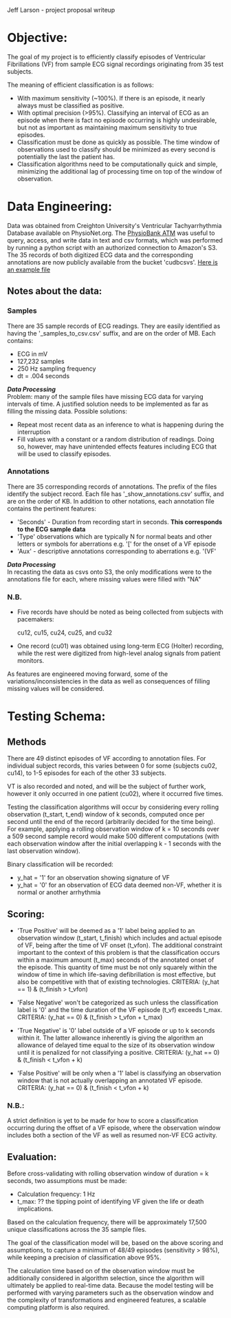 Jeff Larson - project proposal writeup

# Objective:
The goal of my project is to efficiently classify episodes of Ventricular Fibrillations (VF) from sample ECG signal recordings originating from 35 test subjects.

The meaning of efficient classification is as follows:
* With maximum sensitivity (~100%). If there is an episode, it nearly always must be classified as positive.
* With optimal precision (>95%). Classifying an interval of ECG as an episode when there is fact no episode occurring is highly undesirable, but not as important as maintaining maximum sensitivity to true episodes.
* Classification must be done as quickly as possible. The time window of observations used to classify should be minimized as every second is potentially the last the patient has.
* Classification algorithms need to be computationally quick and simple, minimizing the additional lag of processing time on top of the window of observation.

# Data Engineering:

Data was obtained from Creighton University's Ventricular Tachyarrhythmia Database available on PhysioNet.org. The [PhysioBank ATM](https://physionet.org/cgi-bin/atm/ATM) was useful to query, access, and write data in text and csv formats, which was performed by running a python script with an authorized connection to Amazon's S3. The 35 records of both digitized ECG data and the corresponding annotations are now publicly available from the bucket 'cudbcsvs'. [Here is an example file](https://s3-us-west-1.amazonaws.com/cudbcsvs/cu01_samples_to_csv.csv)

## Notes about the data:

### Samples 

There are 35 sample records of ECG readings. They are easily identified as having the '_samples_to_csv.csv' suffix, and are on the order of MB.
Each contains:
* ECG in mV
* 127,232 samples 
* 250 Hz sampling frequency
* dt = .004 seconds

***Data Processing***<br>
Problem: many of the sample files have missing ECG data for varying intervals of time. A justified solution needs to be implemented as far as filling the missing data. Possible solutions:
* Repeat most recent data as an inference to what is happening during the interruption
* Fill values with a constant or a random distribution of readings. Doing so, however, may have unintended effects features including ECG that will be used to classify episodes.

### Annotations 

There are 35 corresponding records of annotations. The prefix of the files identify the subject record. Each file has '_show_annotations.csv' suffix, and are on the order of KB.
In addition to other notations, each annotation file contains the pertinent features:
* 'Seconds' - Duration from recording start in seconds. 
	**This corresponds to the ECG sample data**
* 'Type' observations which are typically N for normal beats and other letters or symbols for aberrations
	e.g. '[' for the onset of a VF episode
* 'Aux' - descriptive annotations corresponding to aberrations
	e.g. '(VF'	

***Data Processing***<br>
In recasting the data as csvs onto S3, the only modifications were to the annotations file for each, where missing values were filled with "NA"

### N.B. 
* Five records have should be noted as being collected from subjects with pacemakers:

	cu12, cu15, cu24, cu25, and cu32
* One record (cu01) was obtained using long-term ECG (Holter) recording, while the rest were digitized from high-level analog signals from patient monitors.

As features are engineered moving forward, some of the variations/inconsistencies in the data as well as consequences of filling missing values will be considered.

# Testing Schema:

## Methods
There are 49 distinct episodes of VF according to annotation files. For individual subject records, this varies between 0 for some (subjects cu02, cu14), to 1-5 episodes for each of the other 33 subjects.

VT is also recorded and noted, and will be the subject of further work, however it only occurred in one patient (cu02), where it occurred five times.

Testing the classification algorithms will occur by considering every rolling observation (t_start, t_end) window of k seconds, computed once per second until the end of the record (arbitrarily decided for the time being). For example, applying a rolling observation window of k = 10 seconds over a 509 second sample record would make 500 different computations (with each observation window after the initial overlapping k - 1 seconds with the last observation window). 

Binary classification will be recorded: 

* y_hat = '1' for an observation showing signature of VF 
* y_hat = '0' for an observation of ECG data deemed non-VF, whether it is normal or another arrhythmia

## Scoring:

* 'True Positive' will be deemed as a '1' label being applied to an observation window (t_start, t_finish) which includes and actual episode of VF, being after the time of VF onset (t_vfon). The additional constraint important to the context of this problem is that the classification occurs within a maximum amount (t_max) seconds of the annotated onset of the episode. This quantity of time must be not only squarely within the window of time in which life-saving defibrillation is most effective, but also be competitive with that of existing technologies.
CRITERIA:
	(y_hat == 1) & (t_finish > t_vfon) 

* 'False Negative' won't be categorized as such unless the classification label is '0' and the time duration of the VF episode (t_vf) exceeds t_max. 
CRITERIA:
	(y_hat == 0) & (t_finish > t_vfon + t_max)

* 'True Negative' is '0' label outside of a VF episode or up to k seconds within it. The latter allowance inherently is giving the algorithm an allowance of delayed time equal to the size of its observation window until it is penalized for not classifying a positive.
CRITERIA:
	(y_hat == 0) & (t_finish < t_vfon + k) 

* 'False Positive' will be only when a '1' label is classifying an observation window that is not actually overlapping an annotated VF episode.
CRITERIA:
	(y_hat == 0) & (t_finish < t_vfon + k) 

### N.B.:
 A strict definition is yet to be made for how to score a classification occurring during the offset of a VF episode, where the observation window includes both a section of the VF as well as resumed non-VF ECG activity.


## Evaluation:

Before cross-validating with rolling observation window of duration = k seconds, two assumptions must be made:
* Calculation frequency: 1 Hz
* t_max: ?? the tipping point of identifying VF given the life or death implications.

Based on the calculation frequency, there will be approximately 17,500 unique classifications across the 35 sample files.

The goal of the classification model will be, based on the above scoring and assumptions, to capture a minimum of 48/49 episodes (sensitivity > 98%), while keeping a precision of classification above 95%.

The calculation time based on of the observation window must be additionally considered in algorithm selection, since the algorithm will ultimately be applied to real-time data. Because the model testing will be performed with varying parameters such as the observation window and the complexity of transformations and engineered features, a scalable computing platform is also required.

